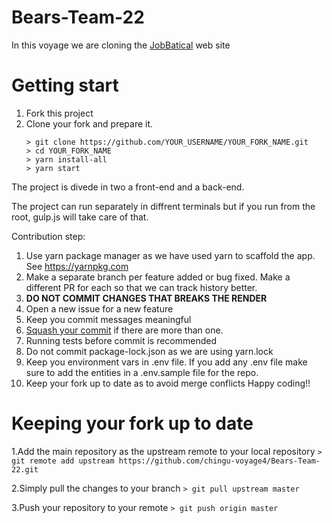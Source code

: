 # Bears-Team-22
In this voyage we are cloning the [JobBatical](https://jobbatical.com/) web site

# Getting start
1. Fork this project
2. Clone your fork and prepare it.
    ```
    > git clone https://github.com/YOUR_USERNAME/YOUR_FORK_NAME.git
    > cd YOUR_FORK_NAME
    > yarn install-all
    > yarn start
    ```
    
The project is divede in two a front-end and a back-end. 

The project can run separately in diffrent terminals but if you run from the root, gulp.js will take care of that.

Contribution step:

1. Use yarn package manager as we have used yarn to scaffold the app. See https://yarnpkg.com
2. Make a separate branch per feature added or bug fixed. Make a different PR for each so that we can track history better.
3. **DO NOT COMMIT CHANGES THAT BREAKS THE RENDER**
4. Open a new issue for a new feature
6. Keep you commit messages meaningful
7. [Squash your commit](https://forum.freecodecamp.org/t/how-to-squash-multiple-commits-into-one-with-git/13231) if there are more than one.
8. Running tests before commit is recommended
9. Do not commit package-lock.json as we are using yarn.lock
10. Keep you environment vars in .env file. If you add any .env file make sure to add the entities in a .env.sample file for the repo.
11. Keep your fork up to date as to avoid merge conflicts
Happy coding!!

# Keeping your fork up to date
1.Add the main repository as the upstream remote to your local repository
```> git remote add upstream https://github.com/chingu-voyage4/Bears-Team-22.git```

2.Simply pull the changes to your branch
```> git pull upstream master```

3.Push your repository to your remote
```> git push origin master```

